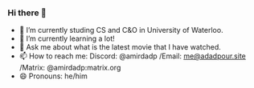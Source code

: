 ### Hi there 👋

- 🔭 I’m currently studing CS and C&O in University of Waterloo.
- 🌱 I’m currently learning a lot!
- 💬 Ask me about what is the latest movie that I have watched.
- 📫 How to reach me: Discord: @amirdadp /Email: me@adadpour.site /Matrix: @amirdadp:matrix.org
- 😄 Pronouns: he/him

